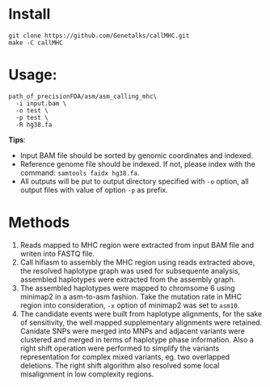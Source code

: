 # Install
```shell
git clone https://github.com/Genetalks/callMHC.git
make -C callMHC
```

# Usage:
```shell
path_of_precisionFDA/asm/asm_calling_mhc\
  -i input.bam \
  -o test \
  -p test \
  -R hg38.fa
```
**Tips**:
- Input BAM file should be sorted by genomic coordinates and indexed.
- Reference genome file should be indexed. If not, please index with  the command:  ```samtools faidx hg38.fa```.
- All outputs will be put to output directory specified with ```-o``` option, all output files with value of option ```-p``` as prefix.

# Methods
1. Reads mapped to MHC region were extracted from input BAM file and writen into FASTQ file.
2. Call hifiasm to assembly the MHC region using reads extracted above, the resolved haplotype graph was used for subsequente analysis, 
   assembled haplotypes were extracted from the assembly graph.
3. The assembled haplotypes were mapped to chromsome 6 using minimap2 in a asm-to-asm fashion. Take the mutation rate in MHC region into consideration,
   ```-x``` option of minimap2 was set to ```asm10```.
4. The candidate events were built from haplotype alignments, for the sake of sensitivity, the well mapped supplementary alignments were retained.
   Canidate SNPs were merged into MNPs and adjacent variants were clustered and merged in terms of haplotype phase information. Also a right shift
   operation were performed to simplify the variants representation for complex mixed variants, eg. two overlapped deletions. The right shift
   algorithm also resolved some local misalignment in low complexity regions.
